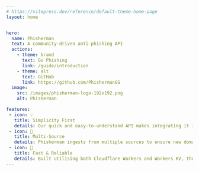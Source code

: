 ```yaml
---
# https://vitepress.dev/reference/default-theme-home-page
layout: home


hero:
  name: Phisherman
  text: A community-driven anti-phishing API
  actions:
    - theme: brand
      text: Go Phishing
      link: /guide/introduction
    - theme: alt
      text: GitHub
      link: https://github.com/PhishermanGG
  image:
    src: /images/phisherman-logo-192x192.png
    alt: Phisherman

features:
 - icon: 💡
   title: Simplicity First
   details: Our quick and easy-to-understand API makes integrating it into your services a breeze.
 - icon: 📡
   title: Multi-Source
   details: Phisherman ingests from multiple sources to ensure new domains are detected quickly.
 - icon: 🚀
   title: Fast & Reliable
   details: Built utilising both Cloudflare Workers and Workers KV, the aim is to be as fast and reliable as possible.
---
```

